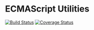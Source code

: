 ECMAScript Utilities
====================

[![Build Status](https://travis-ci.com/Zingle/es-util.svg?branch=master)](https://travis-ci.com/Zingle/es-util)
[![Coverage Status](https://coveralls.io/repos/github/Zingle/es-util/badge.svg?branch=master)](https://coveralls.io/github/Zingle/es-util?branch=master)

